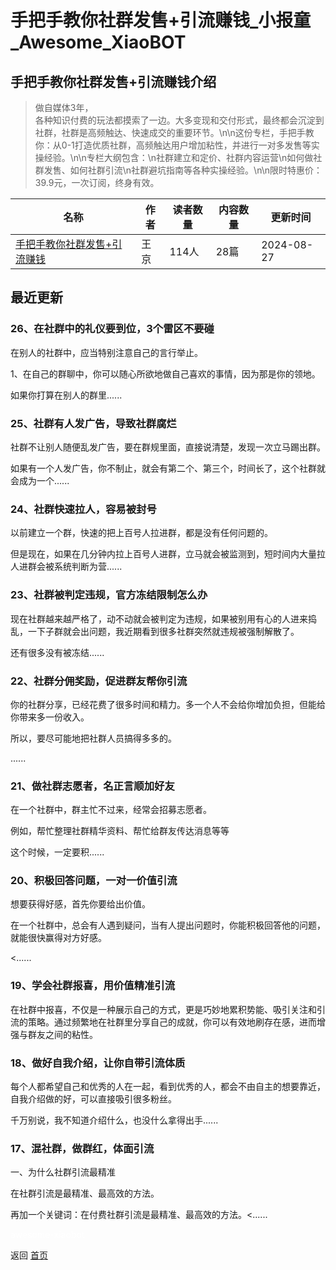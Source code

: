 # 手把手教你社群发售+引流赚钱_小报童_Awesome_XiaoBOT

## 手把手教你社群发售+引流赚钱介绍
> 做自媒体3年，  
各种知识付费的玩法都摸索了一边。大多变现和交付形式，最终都会沉淀到社群，社群是高频触达、快速成交的重要环节。\n\n这份专栏，手把手教你：从0-1打造优质社群，高频触达用户增加粘性，并进行一对多发售等实操经验。\n\n专栏大纲包含：\n社群建立和定价、社群内容运营\n如何做社群发售、如何社群引流\n社群避坑指南等各种实操经验。\n\n限时特惠价：39.9元，一次订阅，终身有效。  
  


|名称|作者|读者数量|内容数量|更新时间|
|---|---|---|---|---|
|[手把手教你社群发售+引流赚钱](https://xiaobot.net/p/wj0722?refer=9c3f1c95-a052-465a-9902-f6d75080262a)|王京|114人|28篇|2024-08-27|

## 最近更新
### 26、在社群中的礼仪要到位，3个雷区不要碰

在别人的社群中，应当特别注意自己的言行举止。

1、在自己的群聊中，你可以随心所欲地做自己喜欢的事情，因为那是你的领地。

如果你打算在别人的群里......

### 25、社群有人发广告，导致社群腐烂

社群不让别人随便乱发广告，要在群规里面，直接说清楚，发现一次立马踢出群。



如果有一个人发广告，你不制止，就会有第二个、第三个，时间长了，这个社群就会成为一个......

### 24、社群快速拉人，容易被封号

以前建立一个群，快速的把上百号人拉进群，都是没有任何问题的。



但是现在，如果在几分钟内拉上百号人进群，立马就会被监测到，短时间内大量拉人进群会被系统判断为营......

### 23、社群被判定违规，官方冻结限制怎么办

现在社群越来越严格了，动不动就会被判定为违规，如果被别用有心的人进来捣乱，一下子群就会出问题，我近期看到很多社群突然就违规被强制解散了。



还有很多没有被冻结......

### 22、社群分佣奖励，促进群友帮你引流

你的社群分享，已经花费了很多时间和精力。多一个人不会给你增加负担，但能给你带来多一份收入。



所以，要尽可能地把社群人员搞得多多的。

 ......

### 21、做社群志愿者，名正言顺加好友

在一个社群中，群主忙不过来，经常会招募志愿者。



例如，帮忙整理社群精华资料、帮忙给群友传达消息等等



这个时候，一定要积......

### 20、积极回答问题，一对一价值引流

想要获得好感，首先你要给出价值。



在一个社群中，总会有人遇到疑问，当有人提出问题时，你能积极回答他的问题，就能很快赢得对方好感。

 <......

### 19、学会社群报喜，用价值精准引流

在社群中报喜，不仅是一种展示自己的方式，更是巧妙地累积势能、吸引关注和引流的策略。通过频繁地在社群里分享自己的成就，你可以有效地刷存在感，进而增强与群友之间的粘性。



### 18、做好自我介绍，让你自带引流体质

每个人都希望自己和优秀的人在一起，看到优秀的人，都会不由自主的想要靠近，自我介绍做的好，可以直接吸引很多粉丝。



千万别说，我不知道介绍什么，也没什么拿得出手......

### 17、混社群，做群红，体面引流

一、为什么社群引流最精准



在社群引流是最精准、最高效的方法。



再加一个关键词：在付费社群引流是最精准、最高效的方法。<......


<a href="https://github.com/Reno9527/awesome-xiaobot" style="color: white; text-decoration: none;">awesome-xiaobot</a>

返回 [首页](../README.md)
